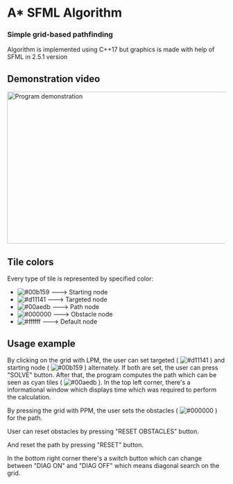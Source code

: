 # A* SFML Algorithm
### Simple grid-based pathfinding
 Algorithm is implemented using C++17 but graphics is made with help of SFML in 2.5.1 version
 
## Demonstration video

<a href="https://www.youtube.com/watch?v=Y1-zPZfGz_U" target="_blank"><img src="https://img.youtube.com/vi/Y1-zPZfGz_U/0.jpg" 
alt="Program demonstration" width="600" height="350"/></a>

## Tile colors

Every type of tile is represented by specified color:

- ![#00b159](https://placehold.it/15/00b159/000000?text=+) ---> Starting node
- ![#d11141](https://placehold.it/15/d11141/000000?text=+) ---> Targeted node
- ![#00aedb](https://placehold.it/15/00aedb/000000?text=+) ---> Path node
- ![#000000](https://placehold.it/15/000000/000000?text=+) ---> Obstacle node
- ![#ffffff](https://placehold.it/15/ffffff/000000?text=+) ---> Default node

## Usage example

By clicking on the grid with LPM, the user can set targeted ( ![#d11141](https://placehold.it/15/d11141/000000?text=+) ) and starting node ( ![#00b159](https://placehold.it/15/00b159/000000?text=+) ) alternately. If both are set, the user can press "SOLVE" button. After that, the program computes the path which can be seen as cyan tiles ( ![#00aedb](https://placehold.it/15/00aedb/000000?text=+) ). In the top left corner, there's a informational window which displays time which was required to perform the calculation.

By pressing the grid with PPM, the user sets the obstacles ( ![#000000](https://placehold.it/15/000000/000000?text=+) ) for the path.

User can reset obstacles by pressing "RESET OBSTACLES" button.

And reset the path by pressing "RESET" button.

In the bottom right corner there's a switch button which can change between "DIAG ON" and "DIAG OFF" which means diagonal search on the grid.

